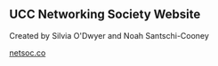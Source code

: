 ## UCC Networking Society Website

Created by Silvia O'Dwyer and Noah Santschi-Cooney

[netsoc.co](https://netsoc.co)
